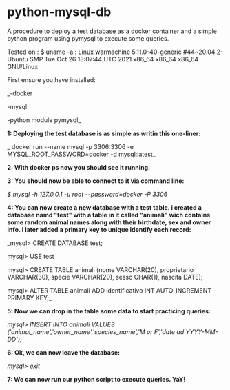 # python-mysql-db
A procedure to deploy a test database as a docker container and a simple python program using pymysql to execute some queries.

Tested on :
     $ uname -a : Linux warmachine 5.11.0-40-generic #44~20.04.2-Ubuntu SMP Tue Oct 26 18:07:44 UTC 2021 x86_64 x86_64 x86_64 GNU/Linux

First ensure you have installed:
  
  _-docker
  
  -mysql
  
  -python module pymysql_
  
**1: Deploying the test database is as simple as writin this one-liner:**

_  docker run --name mysql -p 3306:3306 -e MYSQL_ROOT_PASSWORD=docker -d mysql:latest_

**2: With docker ps now you should see it running.**

**3: You should now be able to connect to it via command line:**

*$ mysql -h 127.0.0.1 -u root --password=docker -P 3306*

**4: You can now create a new database with a test table. i created a database namd "test" with a table in it called "animali" wich contains some random
animal names along with their birthdate, sex and owner info. I later added a primary key to unique identify each record:**

  _mysql> CREATE DATABASE test;
  
  mysql> USE test
  
  mysql> CREATE TABLE animali (nome VARCHAR(20), proprietario VARCHAR(30),
       specie VARCHAR(20), sesso CHAR(1), nascita DATE);
       
  mysql> ALTER TABLE animali ADD identificativo INT AUTO_INCREMENT PRIMARY KEY;_
  
**5: Now we can drop in the table some data to start practicing queries:**

  _mysql> INSERT INTO animali VALUES ('animal_name','owner_name','species_name','M or F','date ad YYYY-MM-DD');_
  
**6: Ok, we can now leave the database:**

_mysql> exit_
  
**7: We can now run our python script to execute queries. YaY!**
